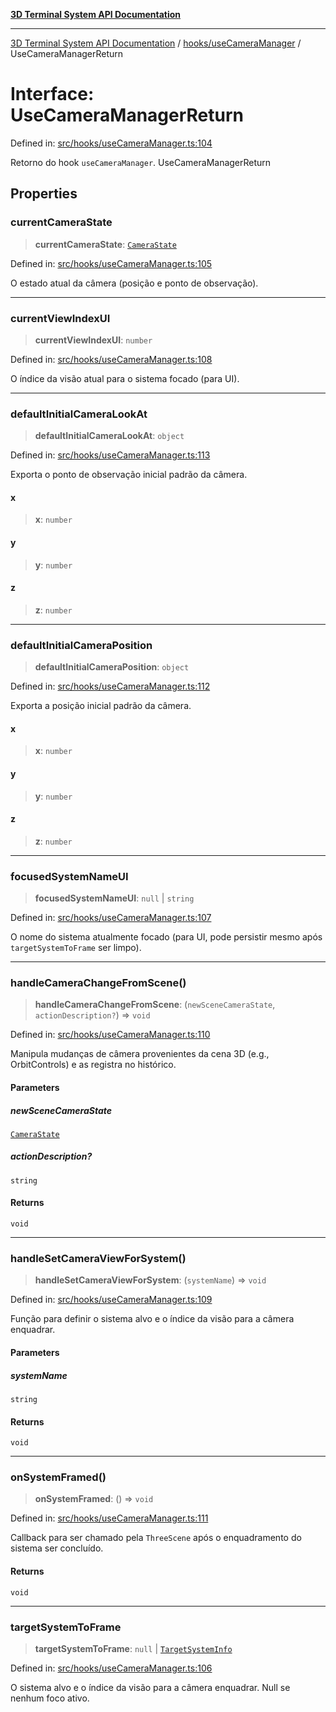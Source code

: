 [**3D Terminal System API Documentation**](../../../README.md)

***

[3D Terminal System API Documentation](../../../README.md) / [hooks/useCameraManager](../README.md) / UseCameraManagerReturn

# Interface: UseCameraManagerReturn

Defined in: [src/hooks/useCameraManager.ts:104](https://github.com/Dicommunitas/ThreeJS_Terminal_3D/blob/4466777f13a6776beed134cf281b05ece637d113/src/hooks/useCameraManager.ts#L104)

Retorno do hook `useCameraManager`.
 UseCameraManagerReturn

## Properties

### currentCameraState

> **currentCameraState**: [`CameraState`](../../../lib/types/interfaces/CameraState.md)

Defined in: [src/hooks/useCameraManager.ts:105](https://github.com/Dicommunitas/ThreeJS_Terminal_3D/blob/4466777f13a6776beed134cf281b05ece637d113/src/hooks/useCameraManager.ts#L105)

O estado atual da câmera (posição e ponto de observação).

***

### currentViewIndexUI

> **currentViewIndexUI**: `number`

Defined in: [src/hooks/useCameraManager.ts:108](https://github.com/Dicommunitas/ThreeJS_Terminal_3D/blob/4466777f13a6776beed134cf281b05ece637d113/src/hooks/useCameraManager.ts#L108)

O índice da visão atual para o sistema focado (para UI).

***

### defaultInitialCameraLookAt

> **defaultInitialCameraLookAt**: `object`

Defined in: [src/hooks/useCameraManager.ts:113](https://github.com/Dicommunitas/ThreeJS_Terminal_3D/blob/4466777f13a6776beed134cf281b05ece637d113/src/hooks/useCameraManager.ts#L113)

Exporta o ponto de observação inicial padrão da câmera.

#### x

> **x**: `number`

#### y

> **y**: `number`

#### z

> **z**: `number`

***

### defaultInitialCameraPosition

> **defaultInitialCameraPosition**: `object`

Defined in: [src/hooks/useCameraManager.ts:112](https://github.com/Dicommunitas/ThreeJS_Terminal_3D/blob/4466777f13a6776beed134cf281b05ece637d113/src/hooks/useCameraManager.ts#L112)

Exporta a posição inicial padrão da câmera.

#### x

> **x**: `number`

#### y

> **y**: `number`

#### z

> **z**: `number`

***

### focusedSystemNameUI

> **focusedSystemNameUI**: `null` \| `string`

Defined in: [src/hooks/useCameraManager.ts:107](https://github.com/Dicommunitas/ThreeJS_Terminal_3D/blob/4466777f13a6776beed134cf281b05ece637d113/src/hooks/useCameraManager.ts#L107)

O nome do sistema atualmente focado (para UI, pode persistir mesmo após `targetSystemToFrame` ser limpo).

***

### handleCameraChangeFromScene()

> **handleCameraChangeFromScene**: (`newSceneCameraState`, `actionDescription?`) => `void`

Defined in: [src/hooks/useCameraManager.ts:110](https://github.com/Dicommunitas/ThreeJS_Terminal_3D/blob/4466777f13a6776beed134cf281b05ece637d113/src/hooks/useCameraManager.ts#L110)

Manipula mudanças de câmera provenientes da cena 3D (e.g., OrbitControls) e as registra no histórico.

#### Parameters

##### newSceneCameraState

[`CameraState`](../../../lib/types/interfaces/CameraState.md)

##### actionDescription?

`string`

#### Returns

`void`

***

### handleSetCameraViewForSystem()

> **handleSetCameraViewForSystem**: (`systemName`) => `void`

Defined in: [src/hooks/useCameraManager.ts:109](https://github.com/Dicommunitas/ThreeJS_Terminal_3D/blob/4466777f13a6776beed134cf281b05ece637d113/src/hooks/useCameraManager.ts#L109)

Função para definir o sistema alvo e o índice da visão para a câmera enquadrar.

#### Parameters

##### systemName

`string`

#### Returns

`void`

***

### onSystemFramed()

> **onSystemFramed**: () => `void`

Defined in: [src/hooks/useCameraManager.ts:111](https://github.com/Dicommunitas/ThreeJS_Terminal_3D/blob/4466777f13a6776beed134cf281b05ece637d113/src/hooks/useCameraManager.ts#L111)

Callback para ser chamado pela `ThreeScene` após o enquadramento do sistema ser concluído.

#### Returns

`void`

***

### targetSystemToFrame

> **targetSystemToFrame**: `null` \| [`TargetSystemInfo`](../../../lib/types/interfaces/TargetSystemInfo.md)

Defined in: [src/hooks/useCameraManager.ts:106](https://github.com/Dicommunitas/ThreeJS_Terminal_3D/blob/4466777f13a6776beed134cf281b05ece637d113/src/hooks/useCameraManager.ts#L106)

O sistema alvo e o índice da visão para a câmera enquadrar. Null se nenhum foco ativo.
